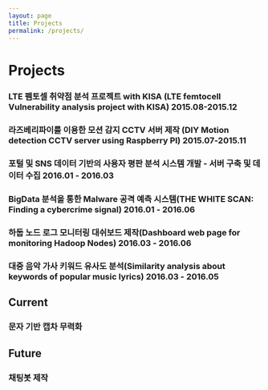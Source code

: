 ```yaml
---
layout: page
title: Projects
permalink: /projects/
---
```


# Projects

### LTE 펨토셀 취약점 분석 프로젝트 with KISA (LTE femtocell Vulnerability analysis project with KISA) 2015.08-2015.12

### 라즈베리파이를 이용한 모션 감지 CCTV 서버 제작 (DIY Motion detection CCTV server using Raspberry PI) 2015.07-2015.11

### 포털 및 SNS 데이터 기반의 사용자 평판 분석 시스템 개발 - 서버 구축 및 데이터 수집 2016.01 - 2016.03

### BigData 분석을 통한 Malware 공격 예측 시스템(THE WHITE SCAN: Finding a cybercrime signal) 2016.01 - 2016.06

### 하둡 노드 로그 모니터링 대쉬보드 제작(Dashboard web page for monitoring Hadoop Nodes) 2016.03 - 2016.06

### 대중 음악 가사 키워드 유사도 분석(Similarity analysis about keywords of popular music lyrics) 2016.03 - 2016.05

## Current

### 문자 기반 캡차 무력화

## Future

### 채팅봇 제작
